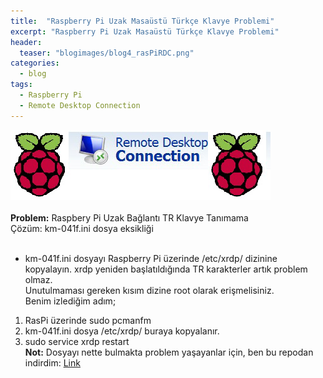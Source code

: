 ```yaml
---
title:  "Raspberry Pi Uzak Masaüstü Türkçe Klavye Problemi"
excerpt: "Raspberry Pi Uzak Masaüstü Türkçe Klavye Problemi"
header:
  teaser: "blogimages/blog4_rasPiRDC.png"
categories: 
  - blog
tags:
  - Raspberry Pi
  - Remote Desktop Connection
---
```


![vac](/images/blogimages/blog4_rasPiRDC.png "RasPi")<br>
<br>
**Problem:** Raspbery Pi Uzak Bağlantı TR Klavye Tanımama <br>
Çözüm: km-041f.ini dosya eksikliği<br>
<br>
- km-041f.ini dosyayı Raspberry Pi üzerinde /etc/xrdp/ dizinine kopyalayın. xrdp yeniden başlatıldığında TR karakterler artık problem olmaz.<br>
Unutulmaması gereken kısım dizine root olarak erişmelisiniz.<br>
Benim izlediğim adım; <br>
1. RasPi üzerinde sudo pcmanfm <br>
2. km-041f.ini dosya /etc/xrdp/ buraya kopyalanır.<br>
3. sudo service xrdp restart<br>
**Not:** Dosyayı nette bulmakta problem yaşayanlar için, ben bu repodan indirdim: [Link](https://github.com/Sighillrob/ulteo4Kode4kids/tree/master/xrdp/instfiles "asd")









